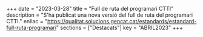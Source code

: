 +++
date = "2023-03-28"
title = "Full de ruta del programari CTTI"
description = "S'ha publicat una nova versió del full de ruta del programari CTTI."
enllac = "https://qualitat.solucions.gencat.cat/estandards/estandard-full-ruta-programari"
sections = ["Destacats"]
key = "ABRIL2023"
+++
